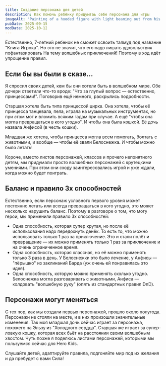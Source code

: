 ```yaml
---
title: Создание персонажа для детей
description: Как помочь ребёнку придумтаь себе персонажа для игры
imageAlt: "Painting of a hooded figure with light beaming out from his chest"
pubDate: 2025-09-15
modDate: 2025-10-12
---
```


Естественно, 7-летний ребенок не сможет освоить талмуд под название "Книга Игрока". Но это не значит, что его надо лишать удовольствия пофантазировать На тему волшебных приключений! Поэтому в ход идёт упрощение правил.

## Если бы вы были в сказе...

Я спросил своих детей, кем бы они хотели быть в волшебном мире. Обе дочери ответили что-то вроде: "Что за глупый вопрос — естественно, принцессами!". Поговорив ещё немного, раскрылись подробности.

Старшая хотела быть типа принцессой цирка. Она хотела, чтобы её принцесса танцевала, пела, играла на музыкальных инструментах, но при этом мог и вломить всяким гадам при случае. А ещё "чтобы она могла превращаться в кого угодно". И чтобы она была кошкой. Её дочь назвала Анфисой (в честь кошки).

Младшая же хотела, чтобы принцесса могла всем помогать, болтать с животными, и вообще — чтобы её звали Белоснежка. И чтобы можно было летать!

Короче, вместо листов персонажей, классов и прочего непонятного детям, мы придумали просто волшебных персонажей с крутецкими умениями. При этом они сходу заинтересовались игрой и уже ждали, когда можно будет поиграть.

## Баланс и правило 3х способностей

Естественно, если персонаж условного первого уровня может постоянно летать или всегда превращаться в кого угодно, это может несколько нарушить баланс. Поэтому в разговоре о том, что могу герои, мы применили правило 3х способностей:
- Одна способность, которая супер крутая, но после её использования надо передохнуть денёк. То есть то, что можно использовать только 1 раз за приключение. Это и стали полёт и превращение — их можно применять только 1 раз за приключение и на очень ограниченное время.
- Одна сопосбность, которая классная, но её можно применять только 3 раза в день. У Белоснежки это было лечение, у Анфисы — "пёрышко" из заклинаний Барда (уж очень ей понравилась это идея).
- Одна способность, которую можно применять сколько угодно. Белоснежка могла разговаривать с животными, Анфиса — колдовать "волшебную руку" (опять из стандартных правил DnD).

## Персонажи могут меняться

С тех пор, как мы создали первых персонажей, прошло около полугода. Персонажи не стояли на месте, и в них произошли значительные изменения. Так моя младшая дочь сейчас играет за персонажа, похожего на Эльзу из "Холодного сердца". Старшая же играет за супер-ловкую кошку, которая всех бьёт на расстоянии своим волшебным хвостом. Чуть позже я поделюсь листами персонажей, которыми мы пользуемся сейчас для Hero Kids.

Слушайте детей, адаптируйте правила, подгоняйте мир под их желания и да пребудет с вами Сила!
